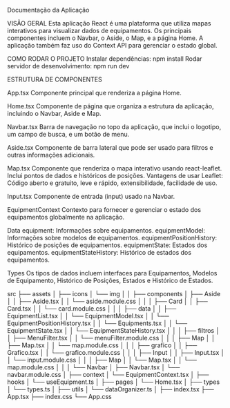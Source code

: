 Documentação da Aplicação

VISÃO GERAL
Esta aplicação React é uma plataforma que utiliza mapas interativos para visualizar dados de equipamentos. Os principais componentes incluem o Navbar, o Aside, o Map, e a página Home. A aplicação também faz uso do Context API para gerenciar o estado global.

COMO RODAR O PROJETO
Instalar dependências: npm install
Rodar servidor de desenvolvimento: npm run dev

ESTRUTURA DE COMPONENTES

App.tsx
Componente principal que renderiza a página Home.

Home.tsx
Componente de página que organiza a estrutura da aplicação, incluindo o Navbar, Aside e Map.

Navbar.tsx
Barra de navegação no topo da aplicação, que inclui o logotipo, um campo de busca, e um botão de menu.

Aside.tsx
Componente de barra lateral que pode ser usado para filtros e outras informações adicionais.

Map.tsx
Componente que renderiza o mapa interativo usando react-leaflet. Inclui pontos de dados e históricos de posições. Vantagens de usar Leaflet: Código aberto e gratuito, leve e rápido, extensibilidade, facilidade de uso.

Input.tsx
Componente de entrada (input) usado na Navbar.

EquipmentContext
Contexto para fornecer e gerenciar o estado dos equipamentos globalmente na aplicação.

Data
equipment: Informações sobre equipamentos.
equipmentModel: Informações sobre modelos de equipamentos.
equipmentPositionHistory: Histórico de posições de equipamentos.
equipmentState: Estados dos equipamentos.
equipmentStateHistory: Histórico de estados dos equipamentos.

Types
Os tipos de dados incluem interfaces para Equipamentos, Modelos de Equipamento, Histórico de Posições, Estados e Histórico de Estados.

src
├── assets
│ ├── icons
│ └── img
│
│
├── components
│ ├── Aside
│ │ ├── Aside.tsx
│ │ └── aside.module.css
│ │
│ ├── Card
│ │ ├── Card.tsx
│ │ └── card.module.css
│ │
│ ├── data
│ │ ├── EquipmentList.tsx
│ │ └── EquipmentModel.tsx
│ │ └── EquipmentPositionHistory.tsx
│ │ └── Equipments.tsx
│ │ └── EquipmentState.tsx
│ │ └── EquipmentStateHistory.tsx
│ │
│ ├── filtros
│ │ ├── MenuFilter.tsx
│ │ └── menuFilter.module.css
│ │
│ ├── Map
│ │ ├── Map.tsx
│ │ └── map.module.css
│ │
│ ├── grafico
│ │ ├── Grafico.tsx
│ │ └── grafico.module.css
│ │
│ ├── Input
│ │ ├── Input.tsx
│ │ └── input.module.css
│ │
│ ├── Map
│ │ └── Map.tsx
│ │ └── map.module.css
│ │
│ └── Navbar
│ ├── Navbar.tsx
│ └── navbar.module.css
│
├── context
│ └── EquipmentContext.tsx
│
├── hooks
│ └── useEquipment.ts
│
├── pages
│ └── Home.tsx
│
├── types
│ └── types.ts
│
├── utils
│ └── dataOrganizer.ts
│
├── index.tsx
├── App.tsx
├── index.css
└── App.css
